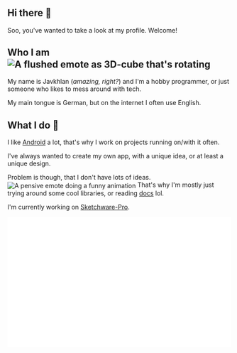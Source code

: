 ## Hi there 👋

Soo, you've wanted to take a look at my profile. Welcome!

## Who I am <img align="center" alt="A flushed emote as 3D-cube that's rotating" width="32" src="https://raw.githubusercontent.com/JavkhlanK/JavkhlanK-backend/main/files/aflushcube.gif">

My name is Javkhlan (*amazing, right?*) and I'm a hobby programmer, or just someone who likes to mess around with tech.

My main tongue is German, but on the internet I often use English.

## What I do 🔭

I like [Android](https://android.com) a lot, that's why I work on projects running on/with it often.

I've always wanted to create my own app, with a unique idea, or at least a unique design.

Problem is though, that I don't have lots of ideas. <img align="center" alt="A pensive emote doing a funny animation" width="16"  src="https://raw.githubusercontent.com/JavkhlanK/JavkhlanK-backend/main/files/apensivefast.gif">
That's why I'm mostly just trying around some cool libraries, or reading [docs](https://developer.android.com) lol.

I'm currently working on [Sketchware-Pro](https://github.com/Sketchware-Pro/Sketchware-Pro).

<!--

Work in progress!

## Things I'm a fan of 😄

 * ISO 8601
   - Date and time representations differ worldwide, for example dates in German and English. ISO 8601 creates a unique standard which is easily distringuishable from most commonly found formats
 -->

![](https://github.com/JavkhlanK/JavkhlanK-backend/blob/main/generated/overview.svg)

<!--
**JavkhlanK/JavkhlanK** is a ✨ _special_ ✨ repository because its `README.md` (this file) appears on your GitHub profile.

Here are some ideas to get you started:

- 🔭 I’m currently working on ...
- 🌱 I’m currently learning ...
- 👯 I’m looking to collaborate on ...
- 🤔 I’m looking for help with ...
- 💬 Ask me about ...
- 📫 How to reach me: ...
- 😄 Pronouns: ...
- ⚡ Fun fact: ...
-->
